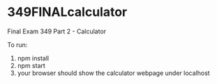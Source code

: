 # 349FINALcalculator
Final Exam 349 Part 2 - Calculator


To run:

1. npm install
2. npm start
3. your browser should show the calculator webpage under localhost